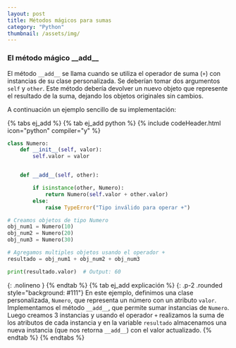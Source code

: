 ```yaml
---
layout: post
title: Métodos mágicos para sumas
category: "Python"
thumbnail: /assets/img/
---
```


### El método mágico \_\_add\_\_

El método `__add__` se llama cuando se utiliza el operador de suma (`+`) con instancias de su clase personalizada. Se deberían tomar dos argumentos `self` y `other`. Este método debería devolver un nuevo objeto que represente el resultado de la suma, dejando los objetos originales sin cambios.

A continuación un ejemplo sencillo de su implementación:


{% tabs ej_add %}
{% tab ej_add python %}
{% include codeHeader.html icon="python" compiler="y" %}
```python
class Numero:
	def __init__(self, valor):
		self.valor = valor


	def __add__(self, other):

		if isinstance(other, Numero):
			return Numero(self.valor + other.valor)
		else:
			raise TypeError("Tipo inválido para operar +")

# Creamos objetos de tipo Numero
obj_num1 = Numero(10)
obj_num2 = Numero(20)
obj_num3 = Numero(30)

# Agregamos multiples objetos usando el operador +
resultado = obj_num1 + obj_num2 + obj_num3

print(resultado.valor)  # Output: 60
```
{: .nolineno }
{% endtab %}
{% tab ej_add explicación %}
{: .p-2 .rounded style="background: #111"}
En este ejemplo, definimos una clase personalizada, `Numero`, que representa un número con un atributo `valor`. Implementamos el método `__add__`, que permite sumar instancias de `Numero`. Luego creamos 3 instancias y usando el operador `+` realizamos la suma de los atributos de cada instancia y en la variable `resultado` almacenamos una nueva instancia (que nos retorna `__add__`) con el valor actualizado.
{% endtab %}
{% endtabs %}
